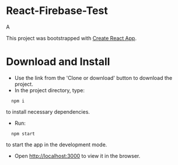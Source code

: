 # React-Firebase-Test

A

This project was bootstrapped with [Create React App](https://github.com/facebook/create-react-app).

# Download and Install

* Use the link from the 'Clone or download' button to download the project.
* In the project directory, type:
```
  npm i
```
to install necessary dependencies.
* Run:
```
  npm start
```
to start the app in the development mode.

* Open [http://localhost:3000](http://localhost:3000) to view it in the browser.